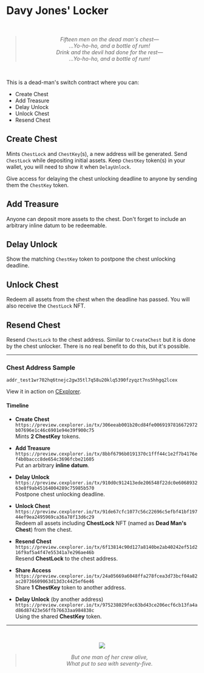 # Davy Jones' Locker

<br/><div align="center">
  >_Fifteen men on the dead man's chest—_<br/>
  >_...Yo-ho-ho, and a bottle of rum!_<br/>
  >_Drink and the devil had done for the rest—_<br/>
  >_...Yo-ho-ho, and a bottle of rum!_<br/>
</div><br/>

This is a dead-man's switch contract where you can:
- Create Chest
- Add Treasure
- Delay Unlock
- Unlock Chest
- Resend Chest

## Create Chest
Mints `ChestLock` and `ChestKey`(s), a new address will be generated. Send `ChestLock`
while depositing initial assets. Keep `ChestKey` token(s) in your wallet, you will need
to show it when `DelayUnlock`.

Give access for delaying the chest unlocking deadline to anyone by sending them the
`ChestKey` token.

## Add Treasure
Anyone can deposit more assets to the chest. Don't forget to include an arbitrary inline
datum to be redeemable.

## Delay Unlock
Show the matching `ChestKey` token to postpone the chest unlocking deadline.

## Unlock Chest
Redeem all assets from the chest when the deadline has passed. You will also receive the
`ChestLock` NFT.

## Resend Chest
Resend `ChestLock` to the chest address. Similar to `CreateChest` but it is done by
the chest unlocker. There is no real benefit to do this, but it's possible.

---

### Chest Address Sample
```
addr_test1wr702hq6tnejc2gw35tl7q58u20klq5390fzyqzt7ns5hhgq2lcex
```
View it in action on
[CExplorer](https://preview.cexplorer.io/address/addr_test1wr702hq6tnejc2gw35tl7q58u20klq5390fzyqzt7ns5hhgq2lcex/tx#data).

#### Timeline
- **Create Chest**<br/>
  `https://preview.cexplorer.io/tx/306eeab001b20cd84fe0069197816672972b07696e1c46c6901e94e39f900c75`
<br/>Mints **2 ChestKey** tokens.

- **Add Treasure**<br/>
  `https://preview.cexplorer.io/tx/8bbf6796b0191370c1fff44c1e2f7b4176ef4b0baccc8de654c3696fcbe21605`
<br/>Put an arbitrary **inline datum**.

- **Delay Unlock**<br/>
  `https://preview.cexplorer.io/tx/910d0c912413ede206548f22dc0e606893263e8f9ab45164004289c75985b570`
<br/>Postpone chest unlocking deadline.

- **Unlock Chest**<br/>
  `https://preview.cexplorer.io/tx/91de67cfc1077c56c22696c5efbf41bf19744ef9ea2495969ca36a78f13d6c29`
<br/>Redeem all assets including **ChestLock** NFT (named as **Dead Man's Chest**) from the chest.

- **Resend Chest**<br/>
  `https://preview.cexplorer.io/tx/6f13814c90d127a8140be2ab40242ef51d216f9af5a4f47e55341a7e296ae46b`
<br/>Resend **ChestLock** to the chest address.

- **Share Access**<br/>
  `https://preview.cexplorer.io/tx/24a05669a6048ffa278fcea3d73bcf04a82ac20736609063d13d3c4425ef6e46`
<br/>Share **1 ChestKey** token to another address.

- **Delay Unlock** (by another address)<br/>
  `https://preview.cexplorer.io/tx/975238029fec63bd43ce206ecf6cb13fa4ad86d87423e56ffb76633aa984838c`
<br/>Using the shared **ChestKey** token.

---

<br/><div align="center">
  <img src="https://images5.alphacoders.com/641/641119.jpg"/>
  >_But one man of her crew alive,_<br/>
  >_What put to sea with seventy-five._<br/>
</div><br/>
